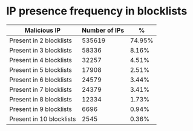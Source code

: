 # IP presence frequency in blocklists
| Malicious IP | Number of IPs | % |
|----|----|----|
| Present in 2 blocklists | 535619 | 74.95% |
| Present in 3 blocklists | 58336 | 8.16% |
| Present in 4 blocklists | 32257 | 4.51% |
| Present in 5 blocklists | 17908 | 2.51% |
| Present in 6 blocklists | 24579 | 3.44% |
| Present in 7 blocklists | 24379 | 3.41% |
| Present in 8 blocklists | 12334 | 1.73% |
| Present in 9 blocklists | 6696 | 0.94% |
| Present in 10 blocklists | 2545 | 0.36% |
